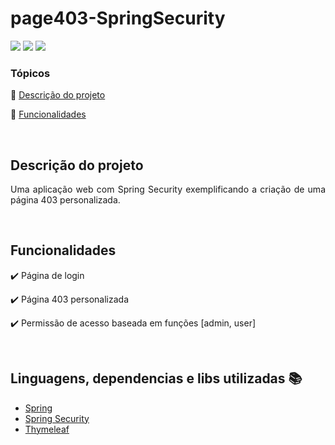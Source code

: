 # page403-SpringSecurity

<p>
  <img src="https://img.shields.io/static/v1?label=spring&message=framework&color=green&style=for-the-badge&logo=SPRING%22"/>
  <img src="http://img.shields.io/static/v1?label=License&message=MIT&color=green&style=for-the-badge"/>
  <img src="http://img.shields.io/static/v1?label=STATUS&message=CONCLUIDO&color=GREEN&style=for-the-badge"/>
<p>

### Tópicos 

:small_blue_diamond: [Descrição do projeto](#descrição-do-projeto)

:small_blue_diamond: [Funcionalidades](#funcionalidades)

  
<br>
  
## Descrição do projeto 

<p align="justify">
  Uma aplicação web com Spring Security exemplificando a criação de uma página 403 personalizada.
</p>

<br>

## Funcionalidades

:heavy_check_mark: Página de login

:heavy_check_mark: Página 403 personalizada

:heavy_check_mark: Permissão de acesso baseada em funções [admin, user]

<br>

## Linguagens, dependencias e libs utilizadas :books:

- [Spring](https://spring.io/)
- [Spring Security](https://spring.io/projects/spring-security)
- [Thymeleaf](https://www.thymeleaf.org/)
